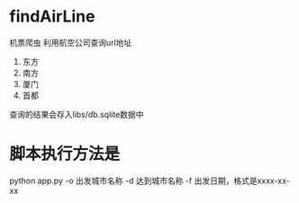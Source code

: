 # findAirLine
机票爬虫
利用航空公司查询url地址
1. 东方
2. 南方
3. 厦门
4. 首都

查询的结果会存入libs/db.sqlite数据中
# 脚本执行方法是
python app.py -o 出发城市名称 -d 达到城市名称 -f 出发日期，格式是xxxx-xx-xx
